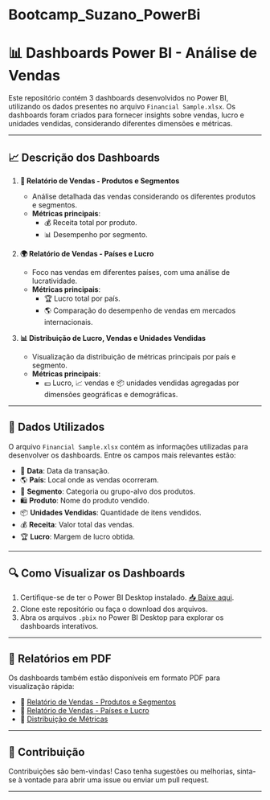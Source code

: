 # Bootcamp_Suzano_PowerBi

# 📊 Dashboards Power BI - Análise de Vendas

Este repositório contém 3 dashboards desenvolvidos no Power BI, utilizando os dados presentes no arquivo `Financial Sample.xlsx`. Os dashboards foram criados para fornecer insights sobre vendas, lucro e unidades vendidas, considerando diferentes dimensões e métricas.

---

## **📈 Descrição dos Dashboards**

1. **🛒 Relatório de Vendas - Produtos e Segmentos**
   - Análise detalhada das vendas considerando os diferentes produtos e segmentos.
   - **Métricas principais**:
     - 💰 Receita total por produto.
     - 📊 Desempenho por segmento.

2. **🌍 Relatório de Vendas - Países e Lucro**
   - Foco nas vendas em diferentes países, com uma análise de lucratividade.
   - **Métricas principais**:
     - 🏆 Lucro total por país.
     - 🌎 Comparação do desempenho de vendas em mercados internacionais.

3. **📊 Distribuição de Lucro, Vendas e Unidades Vendidas**
   - Visualização da distribuição de métricas principais por país e segmento.
   - **Métricas principais**:
     - 💵 Lucro, 📈 vendas e 📦 unidades vendidas agregadas por dimensões geográficas e demográficas.

---

## **📂 Dados Utilizados**

O arquivo `Financial Sample.xlsx` contém as informações utilizadas para desenvolver os dashboards. Entre os campos mais relevantes estão:
- 📅 **Data**: Data da transação.
- 🌎 **País**: Local onde as vendas ocorreram.
- 🏢 **Segmento**: Categoria ou grupo-alvo dos produtos.
- 🛍️ **Produto**: Nome do produto vendido.
- 📦 **Unidades Vendidas**: Quantidade de itens vendidos.
- 💰 **Receita**: Valor total das vendas.
- 🏆 **Lucro**: Margem de lucro obtida.

---

## **🔍 Como Visualizar os Dashboards**

1. Certifique-se de ter o Power BI Desktop instalado. [📥 Baixe aqui](https://powerbi.microsoft.com/desktop/).
2. Clone este repositório ou faça o download dos arquivos.
3. Abra os arquivos `.pbix` no Power BI Desktop para explorar os dashboards interativos.

---

## **📑 Relatórios em PDF**

Os dashboards também estão disponíveis em formato PDF para visualização rápida:

- 📄 [Relatório de Vendas - Produtos e Segmentos](Exports/Relatorio_Produtos_Segmentos.pdf)
- 📄 [Relatório de Vendas - Países e Lucro](Exports/Relatorio_Paises_Lucro.pdf)
- 📄 [Distribuição de Métricas](Exports/Distribuicao_Metricas.pdf)

---

## **🤝 Contribuição**

Contribuições são bem-vindas! Caso tenha sugestões ou melhorias, sinta-se à vontade para abrir uma issue ou enviar um pull request.

---

